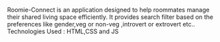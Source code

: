 Roomie-Connect is an application designed to help roommates manage their shared living space efficiently.
It provides search filter based on the preferences like gender,veg or non-veg ,introvert or extrovert etc..
Technologies Used : HTML,CSS and JS

